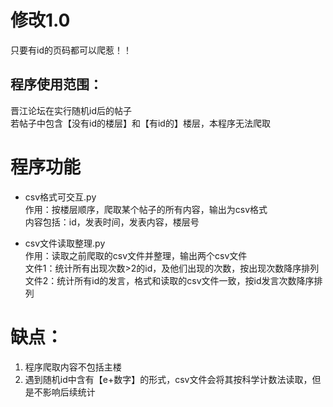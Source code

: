# 修改1.0
只要有id的页码都可以爬惹！！

## 程序使用范围：
晋江论坛在实行随机id后的帖子<br>
若帖子中包含【没有id的楼层】和【有id的】楼层，本程序无法爬取

# 程序功能
- csv格式可交互.py<br>
作用：按楼层顺序，爬取某个帖子的所有内容，输出为csv格式<br>
内容包括：id，发表时间，发表内容，楼层号<br>

- csv文件读取整理.py<br>
作用：读取之前爬取的csv文件并整理，输出两个csv文件<br>
文件1：统计所有出现次数>2的id，及他们出现的次数，按出现次数降序排列<br>
文件2：统计所有id的发言，格式和读取的csv文件一致，按id发言次数降序排列

# 缺点：
1. 程序爬取内容不包括主楼<br>
2. 遇到随机id中含有【e+数字】的形式，csv文件会将其按科学计数法读取，但是不影响后续统计
